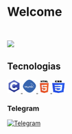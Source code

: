 # Welcome

<br>

![](https://komarev.com/ghpvc/?username=ShinKatsuo-C&style=flat-square)

## Tecnologias

<p>
        <a href="#">
            <img alt="C" width="32px" height="32px" src="assets1/C.png">
        </a>
        <a href="#">
            <img alt="Mysql" width="32px" height="32px"src="assets1/mysql_PNG19.png">
        </a>
        <a href="#">
            <img alt="HTML" width="29px" height="29px" src="assets1/html.svg">
        </a>
       <a href="#">
            <img alt="CSS" width="29px" height="29px" src="assets1/ccs3.svg">
        </a>
    </p>
    
### Telegram  
    
<p>
    <a href="https://t.me/Sh1nKatsuo">
        <img alt="Telegram" src="https://img.shields.io/static/v1?style=flat&logo=telegram&logoColor=white&color=%239146FF&label=&message=Sh1nKatsuo"/>
    </a>
</p>
